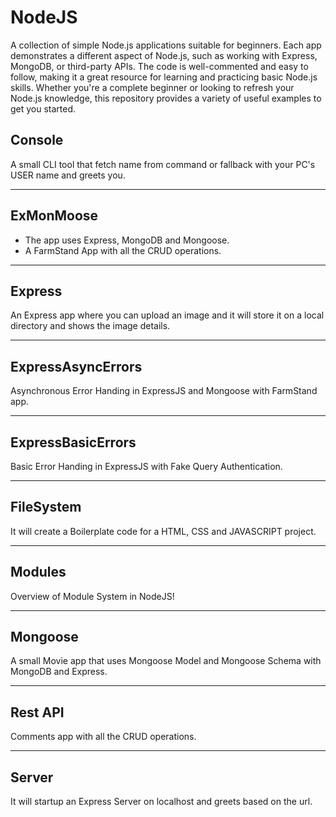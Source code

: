 # NodeJS

A collection of simple Node.js applications suitable for beginners. Each app demonstrates a different aspect of Node.js, such as working with Express, MongoDB, or third-party APIs. The code is well-commented and easy to follow, making it a great resource for learning and practicing basic Node.js skills. Whether you're a complete beginner or looking to refresh your Node.js knowledge, this repository provides a variety of useful examples to get you started.

## Console

A small CLI tool that fetch name from command or fallback with your PC's USER name and greets you.

---

## ExMonMoose

- The app uses Express, MongoDB and Mongoose.
- A FarmStand App with all the CRUD operations.

---

## Express

An Express app where you can upload an image and it will store it on a local directory and shows the image details.

---

## ExpressAsyncErrors

Asynchronous Error Handing in ExpressJS and Mongoose with FarmStand app.

---

## ExpressBasicErrors

Basic Error Handing in ExpressJS with Fake Query Authentication.

---

## FileSystem

It will create a Boilerplate code for a HTML, CSS and JAVASCRIPT project.

---

## Modules

Overview of Module System in NodeJS!

---

## Mongoose

A small Movie app that uses Mongoose Model and Mongoose Schema with MongoDB and Express.

---

## Rest API

Comments app with all the CRUD operations.

---

## Server

It will startup an Express Server on localhost and greets based on the url.
